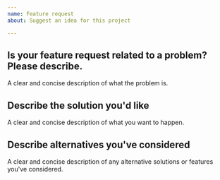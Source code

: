 ```yaml
---
name: Feature request
about: Suggest an idea for this project

---
```


## Is your feature request related to a problem? Please describe.

A clear and concise description of what the problem is.

## Describe the solution you'd like

A clear and concise description of what you want to happen.

## Describe alternatives you've considered

A clear and concise description of any alternative solutions or features you've considered.

